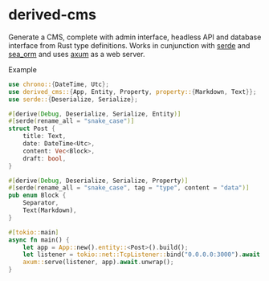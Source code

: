 # derived-cms

Generate a CMS, complete with admin interface, headless API and database interface from Rust
type definitions. Works in cunjunction with [serde](https://docs.rs/serde/latest/serde/) and [sea_orm](https://www.sea-ql.org/SeaORM/)
and uses [axum](https://docs.rs/axum/latest/axum/) as a web server.

Example

```rust
use chrono::{DateTime, Utc};
use derived_cms::{App, Entity, Property, property::{Markdown, Text}};
use serde::{Deserialize, Serialize};

#[derive(Debug, Deserialize, Serialize, Entity)]
#[serde(rename_all = "snake_case")]
struct Post {
    title: Text,
    date: DateTime<Utc>,
    content: Vec<Block>,
    draft: bool,
}

#[derive(Debug, Deserialize, Serialize, Property)]
#[serde(rename_all = "snake_case", tag = "type", content = "data")]
pub enum Block {
    Separator,
    Text(Markdown),
}

#[tokio::main]
async fn main() {
    let app = App::new().entity::<Post>().build();
    let listener = tokio::net::TcpListener::bind("0.0.0.0:3000").await.unwrap();
    axum::serve(listener, app).await.unwrap();
}
```
